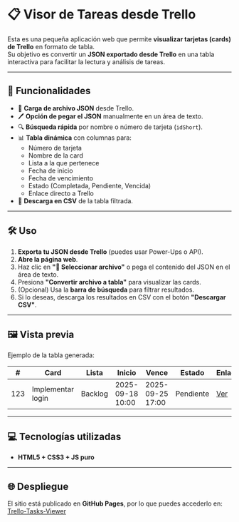 # 📋 Visor de Tareas desde Trello

Esta es una pequeña aplicación web que permite **visualizar tarjetas (cards) de Trello** en formato de tabla.  
Su objetivo es convertir un **JSON exportado desde Trello** en una tabla interactiva para facilitar la lectura y análisis de tareas.

---

## 🚀 Funcionalidades

- 📂 **Carga de archivo JSON** desde Trello.
- 🖊 **Opción de pegar el JSON** manualmente en un área de texto.
- 🔍 **Búsqueda rápida** por nombre o número de tarjeta (`idShort`).
- 📊 **Tabla dinámica** con columnas para:
  - Número de tarjeta
  - Nombre de la card
  - Lista a la que pertenece
  - Fecha de inicio
  - Fecha de vencimiento
  - Estado (Completada, Pendiente, Vencida)
  - Enlace directo a Trello
- 💾 **Descarga en CSV** de la tabla filtrada.

---

## 🛠 Uso

1. **Exporta tu JSON desde Trello** (puedes usar Power-Ups o API).
2. **Abre la página web**.
3. Haz clic en **"📂 Seleccionar archivo"** o pega el contenido del JSON en el área de texto.
4. Presiona **"Convertir archivo a tabla"** para visualizar las cards.
5. (Opcional) Usa la **barra de búsqueda** para filtrar resultados.
6. Si lo deseas, descarga los resultados en CSV con el botón **"Descargar CSV"**.

---

## 🖼 Vista previa

Ejemplo de la tabla generada:

| #   | Card              | Lista      | Inicio            | Vence            | Estado      | Enlace |
|-----|------------------|-----------|------------------|----------------|-----------|--------|
| 123 | Implementar login| Backlog   | 2025-09-18 10:00 | 2025-09-25 17:00| Pendiente | [Ver](https://trello.com/c/xxxxx) |

---

## 💻 Tecnologías utilizadas

- **HTML5 + CSS3 + JS puro**

---

## 🌐 Despliegue

El sitio está publicado en **GitHub Pages**, por lo que puedes accederlo en: 
[Trello-Tasks-Viewer](https://pduarteg.github.io/trello_tasks_viewer/)

